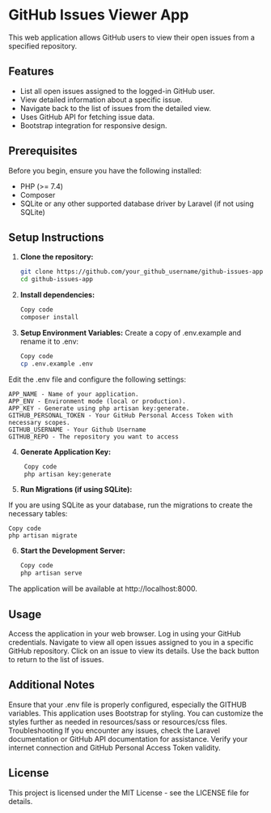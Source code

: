 # GitHub Issues Viewer App

This web application allows GitHub users to view their open issues from a specified repository.

## Features

- List all open issues assigned to the logged-in GitHub user.
- View detailed information about a specific issue.
- Navigate back to the list of issues from the detailed view.
- Uses GitHub API for fetching issue data.
- Bootstrap integration for responsive design.

## Prerequisites

Before you begin, ensure you have the following installed:

- PHP (>= 7.4)
- Composer
- SQLite or any other supported database driver by Laravel (if not using SQLite)

## Setup Instructions

1. **Clone the repository:**

   ```bash
   git clone https://github.com/your_github_username/github-issues-app.git
   cd github-issues-app
2. **Install dependencies:**

    ```bash
    Copy code
    composer install

3. **Setup Environment Variables:**
Create a copy of .env.example and rename it to .env:
    ```bash
    Copy code
    cp .env.example .env

Edit the .env file and configure the following settings:

    APP_NAME - Name of your application.
    APP_ENV - Environment mode (local or production).
    APP_KEY - Generate using php artisan key:generate.
    GITHUB_PERSONAL_TOKEN - Your GitHub Personal Access Token with necessary scopes.
    GITHUB_USERNAME - Your Github Username
    GITHUB_REPO - The repository you want to access

4. **Generate Application Key:**
   ```bash
    Copy code
    php artisan key:generate

5. **Run Migrations (if using SQLite):**

If you are using SQLite as your database, run the migrations to create the necessary tables:

    
    Copy code
    php artisan migrate
    
6. **Start the Development Server:**

    ```bash
    Copy code
    php artisan serve
The application will be available at http://localhost:8000.

## Usage
Access the application in your web browser.
Log in using your GitHub credentials.
Navigate to view all open issues assigned to you in a specific GitHub repository.
Click on an issue to view its details.
Use the back button to return to the list of issues.

## Additional Notes
Ensure that your .env file is properly configured, especially the GITHUB variables.
This application uses Bootstrap for styling. You can customize the styles further as needed in resources/sass or resources/css files.
Troubleshooting
If you encounter any issues, check the Laravel documentation or GitHub API documentation for assistance.
Verify your internet connection and GitHub Personal Access Token validity.

## License
This project is licensed under the MIT License - see the LICENSE file for details.
